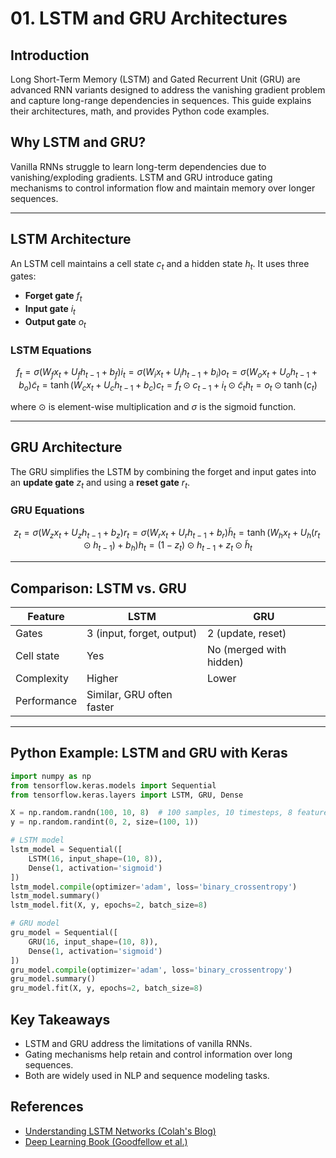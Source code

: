 # 01. LSTM and GRU Architectures

## Introduction

Long Short-Term Memory (LSTM) and Gated Recurrent Unit (GRU) are advanced RNN variants designed to address the vanishing gradient problem and capture long-range dependencies in sequences. This guide explains their architectures, math, and provides Python code examples.

## Why LSTM and GRU?

Vanilla RNNs struggle to learn long-term dependencies due to vanishing/exploding gradients. LSTM and GRU introduce gating mechanisms to control information flow and maintain memory over longer sequences.

---

## LSTM Architecture

An LSTM cell maintains a cell state $`c_t`$ and a hidden state $`h_t`$. It uses three gates:
- **Forget gate** $`f_t`$
- **Input gate** $`i_t`$
- **Output gate** $`o_t`$

### LSTM Equations

```math
f_t = \sigma(W_f x_t + U_f h_{t-1} + b_f)
i_t = \sigma(W_i x_t + U_i h_{t-1} + b_i)
o_t = \sigma(W_o x_t + U_o h_{t-1} + b_o)
\tilde{c}_t = \tanh(W_c x_t + U_c h_{t-1} + b_c)
c_t = f_t \odot c_{t-1} + i_t \odot \tilde{c}_t
h_t = o_t \odot \tanh(c_t)
```
where $`\odot`$ is element-wise multiplication and $`\sigma`$ is the sigmoid function.

---

## GRU Architecture

The GRU simplifies the LSTM by combining the forget and input gates into an **update gate** $`z_t`$ and using a **reset gate** $`r_t`$.

### GRU Equations

```math
z_t = \sigma(W_z x_t + U_z h_{t-1} + b_z)
r_t = \sigma(W_r x_t + U_r h_{t-1} + b_r)
\tilde{h}_t = \tanh(W_h x_t + U_h (r_t \odot h_{t-1}) + b_h)
h_t = (1 - z_t) \odot h_{t-1} + z_t \odot \tilde{h}_t
```

---

## Comparison: LSTM vs. GRU

| Feature         | LSTM         | GRU         |
|----------------|--------------|-------------|
| Gates          | 3 (input, forget, output) | 2 (update, reset) |
| Cell state     | Yes          | No (merged with hidden) |
| Complexity     | Higher       | Lower       |
| Performance    | Similar, GRU often faster |

---

## Python Example: LSTM and GRU with Keras

```python
import numpy as np
from tensorflow.keras.models import Sequential
from tensorflow.keras.layers import LSTM, GRU, Dense

X = np.random.randn(100, 10, 8)  # 100 samples, 10 timesteps, 8 features
y = np.random.randint(0, 2, size=(100, 1))

# LSTM model
lstm_model = Sequential([
    LSTM(16, input_shape=(10, 8)),
    Dense(1, activation='sigmoid')
])
lstm_model.compile(optimizer='adam', loss='binary_crossentropy')
lstm_model.summary()
lstm_model.fit(X, y, epochs=2, batch_size=8)

# GRU model
gru_model = Sequential([
    GRU(16, input_shape=(10, 8)),
    Dense(1, activation='sigmoid')
])
gru_model.compile(optimizer='adam', loss='binary_crossentropy')
gru_model.summary()
gru_model.fit(X, y, epochs=2, batch_size=8)
```

## Key Takeaways
- LSTM and GRU address the limitations of vanilla RNNs.
- Gating mechanisms help retain and control information over long sequences.
- Both are widely used in NLP and sequence modeling tasks.

## References
- [Understanding LSTM Networks (Colah's Blog)](https://colah.github.io/posts/2015-08-Understanding-LSTMs/)
- [Deep Learning Book (Goodfellow et al.)](https://www.deeplearningbook.org/) 
